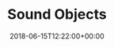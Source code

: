 ---
path: "/soundobjects"
date: "2018-06-15T12:22:00+00:00"
title: "Sound Objects"
tags: ["Virtual Reality"]
thumbnail: "https://i.imgur.com/YePz195.gif"
cover: "so.png"
embed: '<iframe width="100%" height="450" src="https://www.youtube.com/embed/EkB9nE-vQhw?rel=0&amp;controls=0&amp;showinfo=0" frameborder="0" allow="autoplay; encrypted-media" allowfullscreen></iframe>'
about: "Sound Objects is a music composition app in virtual reality that uses physical objects and collisions to trigger different instruments. The experience challenges our perception of physics by allowing the Sound Objects to bend and defy them, resulting in playful physics that embed musical concepts such as repetition, indeterminism and evolution."
links: [['Making-of', 'https://www.youtube.com/watch?v=giU_hnfS8HQ']]
components: [['code', 'C#, HLSL'], ['software', 'Unity3D, Oculus Rift & Touch SDK'], ['3d', 'Ableton Live, Pure Data, Heavy']]
credits: 'Developed with <a target="_blank" href="http://www.scottreitherman.com/">Scott Reitherman</a>'
press: []
excerpt: "Compose music in virtual reality using objects"
---